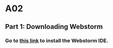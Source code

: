 # A02

## Part 1: Downloading Webstorm
### Go to [this link](https://www.jetbrains.com/webstorm/) to install the Webstorm IDE.

